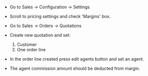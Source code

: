 - Go to Sales -> Configuration -> Settings
- Scroll to pricing settings and check 'Margins' box.
- Go to Sales -> Orders -> Quotations
- Create new quotation and set:
  1. Customer
  2. One order line

- In the order line created press edit agents button and set an agent.
- The agent commission amount should be deducted from margin.

